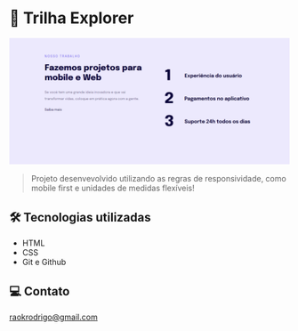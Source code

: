 # 🚀 Trilha Explorer

![preview](./github/preview.png)

> Projeto desenvevolvido utilizando as regras de responsividade, como mobile first e unidades de medidas flexíveis!

## 🛠 Tecnologias utilizadas

- HTML
- CSS
- Git e Github

## 💻 Contato

raokrodrigo@gmail.com